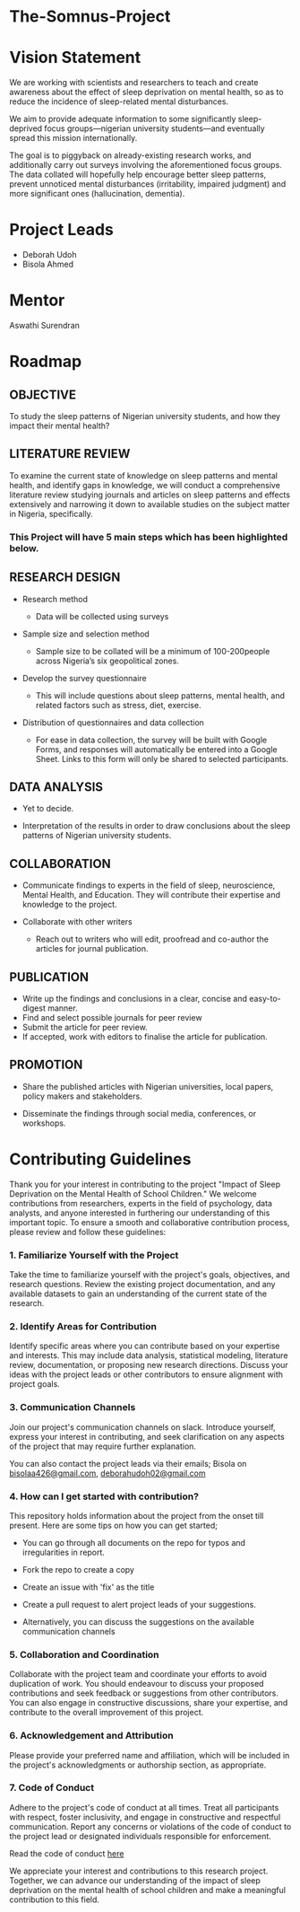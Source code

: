 # The-Somnus-Project

# Vision Statement
We are working with scientists and researchers to teach and create awareness about the effect of sleep deprivation on mental health, so as to reduce the incidence of sleep-related mental disturbances.

We aim to provide adequate information to some significantly sleep-deprived focus groups—nigerian university students—and eventually spread this mission internationally.

The goal is to piggyback on already-existing research works, and additionally carry out surveys involving the aforementioned focus groups. The data collated will hopefully help encourage better sleep patterns, prevent unnoticed mental disturbances (irritability, impaired judgment) and more significant ones (hallucination, dementia).

# Project Leads
* Deborah Udoh
* Bisola Ahmed

# Mentor
Aswathi Surendran

# Roadmap

## OBJECTIVE
To study the sleep patterns of Nigerian university students, and how they impact their mental health?

## LITERATURE REVIEW
To examine the current state of knowledge on sleep patterns and mental health, and identify gaps in knowledge, we will conduct a comprehensive literature review studying journals and articles on sleep patterns and effects extensively and narrowing it down to available studies on the subject matter in Nigeria, specifically.

### This Project will have 5 main steps which has been highlighted below.

## RESEARCH DESIGN
 * Research method
     * Data will be collected using surveys

* Sample size and selection method
    * Sample size to be collated will be a minimum of 100-200people across Nigeria’s six geopolitical zones.

 * Develop the survey questionnaire 
    * This will include questions about sleep patterns, mental health, and related factors such as stress, diet, exercise.

* Distribution of questionnaires and data collection
    * For ease in data collection, the survey will be built with Google Forms, and responses will automatically be entered into a Google Sheet. Links to this form will only be shared to selected participants.

## DATA ANALYSIS
* Yet to decide.

* Interpretation of the results in order to draw conclusions about the sleep patterns of Nigerian university students.

## COLLABORATION
* Communicate findings to experts in the field of sleep, neuroscience, Mental Health, and Education. They will contribute their expertise and knowledge to the project.

* Collaborate with other writers
    * Reach out to writers who will edit, proofread and co-author the articles for journal publication.


## PUBLICATION
* Write up the findings and conclusions in a clear, concise and easy-to-digest manner.
* Find and select possible journals for peer review
* Submit the article for peer review.
* If accepted, work with editors to finalise the article for publication.

## PROMOTION
* Share the published articles with Nigerian universities, local papers, policy makers and stakeholders.

* Disseminate the findings through social media, conferences, or workshops.


# Contributing Guidelines

Thank you for your interest in contributing to the project "Impact of Sleep Deprivation on the Mental Health of School Children." We welcome contributions from researchers, experts in the field of psychology, data analysts, and anyone interested in furthering our understanding of this important topic. To ensure a smooth and collaborative contribution process, please review and follow these guidelines:

### 1. Familiarize Yourself with the Project

Take the time to familiarize yourself with the project's goals, objectives, and research questions. Review the existing project documentation, and any available datasets to gain an understanding of the current state of the research.

### 2. Identify Areas for Contribution

Identify specific areas where you can contribute based on your expertise and interests. This may include data analysis, statistical modeling, literature review, documentation, or proposing new research directions. Discuss your ideas with the project leads or other contributors to ensure alignment with project goals.

### 3. Communication Channels

Join our project's communication channels on slack. Introduce yourself, express your interest in contributing, and seek clarification on any aspects of the project that may require further explanation. 

You can also contact the project leads via their emails; Bisola on bisolaa426@gmail.com, deborahudoh02@gmail.com

### 4. How can I get started with contribution?

This repository holds information about the project from the onset till present. Here are some tips on how you can get started;

* You can go through all documents on the repo for typos and irregularities in report.

* Fork the repo to create a copy

* Create an issue with 'fix' as the title

* Create a pull request to alert project leads of your suggestions.

* Alternatively, you can discuss the suggestions on the available communication channels

### 5. Collaboration and Coordination

Collaborate with the project team and coordinate your efforts to avoid duplication of work. You should endeavour to discuss your proposed contributions and seek feedback or suggestions from other contributors. You can also engage in constructive discussions, share your expertise, and contribute to the overall improvement of this project.

### 6. Acknowledgement and Attribution

Please provide your preferred name and affiliation, which will be included in the project's acknowledgments or authorship section, as appropriate.

### 7. Code of Conduct

Adhere to the project's code of conduct at all times. Treat all participants with respect, foster inclusivity, and engage in constructive and respectful communication. Report any concerns or violations of the code of conduct to the project lead or designated individuals responsible for enforcement. 

Read the code of conduct [here](https:/https://github.com/NPDebs/The-Somnus-Project/blob/main/Code%20of%20conduct.md/)

We appreciate your interest and contributions to this research project. Together, we can advance our understanding of the impact of sleep deprivation on the mental health of school children and make a meaningful contribution to this field.
